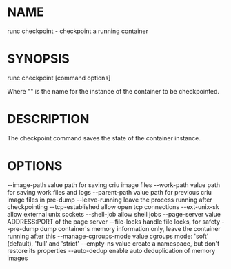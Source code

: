 # NAME
   runc checkpoint - checkpoint a running container

# SYNOPSIS
   runc checkpoint [command options] <container-id>

Where "<container-id>" is the name for the instance of the container to be
checkpointed.

# DESCRIPTION
   The checkpoint command saves the state of the container instance.

# OPTIONS
   --image-path value           path for saving criu image files
   --work-path value            path for saving work files and logs
   --parent-path value          path for previous criu image files in pre-dump
   --leave-running              leave the process running after checkpointing
   --tcp-established            allow open tcp connections
   --ext-unix-sk                allow external unix sockets
   --shell-job                  allow shell jobs
   --page-server value          ADDRESS:PORT of the page server
   --file-locks                 handle file locks, for safety
   --pre-dump                   dump container's memory information only, leave the container running after this
   --manage-cgroups-mode value  cgroups mode: 'soft' (default), 'full' and 'strict'
   --empty-ns value             create a namespace, but don't restore its properties
   --auto-dedup                 enable auto deduplication of memory images
